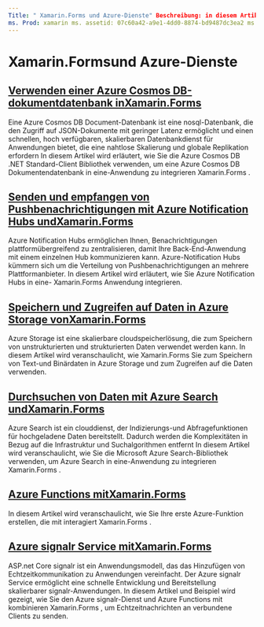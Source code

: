 ```yaml
---
Title: " Xamarin.Forms und Azure-Dienste" Beschreibung: in diesem Artikel wird erläutert, wie Sie Azure Notification Hubs verwenden, um plattformübergreifende Pushbenachrichtigungen an Anwendungen zu senden Xamarin.Forms .
ms. Prod: xamarin ms. assetid: 07c60a42-a9e1-4dd0-8874-bd9487dc3ea2 ms. Technology: xamarin-Forms Author: davidbritch ms. Author: dabritch ms. Date: 06/28/2019 NO-LOC: [ Xamarin.Forms , Xamarin.Essentials ]
---
```


# <a name="xamarinforms-and-azure-services"></a>Xamarin.Formsund Azure-Dienste

## <a name="consume-an-azure-cosmos-db-document-database-in-xamarinformsazure-cosmosdbmd"></a>[Verwenden einer Azure Cosmos DB-dokumentdatenbank inXamarin.Forms](azure-cosmosdb.md)

Eine Azure Cosmos DB Document-Datenbank ist eine nosql-Datenbank, die den Zugriff auf JSON-Dokumente mit geringer Latenz ermöglicht und einen schnellen, hoch verfügbaren, skalierbaren Datenbankdienst für Anwendungen bietet, die eine nahtlose Skalierung und globale Replikation erfordern In diesem Artikel wird erläutert, wie Sie die Azure Cosmos DB .NET Standard-Client Bibliothek verwenden, um eine Azure Cosmos DB Dokumentendatenbank in eine-Anwendung zu integrieren Xamarin.Forms .

## <a name="send-and-receive-push-notifications-with-azure-notification-hubs-and-xamarinformsazure-notification-hubmd"></a>[Senden und empfangen von Pushbenachrichtigungen mit Azure Notification Hubs undXamarin.Forms](azure-notification-hub.md)

Azure Notification Hubs ermöglichen Ihnen, Benachrichtigungen plattformübergreifend zu zentralisieren, damit Ihre Back-End-Anwendung mit einem einzelnen Hub kommunizieren kann. Azure-Notification Hubs kümmern sich um die Verteilung von Pushbenachrichtigungen an mehrere Plattformanbieter. In diesem Artikel wird erläutert, wie Sie Azure Notification Hubs in eine- Xamarin.Forms Anwendung integrieren.

## <a name="store-and-access-data-in-azure-storage-from-xamarinformsazure-storagemd"></a>[Speichern und Zugreifen auf Daten in Azure Storage vonXamarin.Forms](azure-storage.md)

Azure Storage ist eine skalierbare cloudspeicherlösung, die zum Speichern von unstrukturierten und strukturierten Daten verwendet werden kann. In diesem Artikel wird veranschaulicht, wie Xamarin.Forms Sie zum Speichern von Text-und Binärdaten in Azure Storage und zum Zugreifen auf die Daten verwenden.

## <a name="search-data-with-azure-search-and-xamarinformsazure-searchmd"></a>[Durchsuchen von Daten mit Azure Search undXamarin.Forms](azure-search.md)

Azure Search ist ein clouddienst, der Indizierungs-und Abfragefunktionen für hochgeladene Daten bereitstellt. Dadurch werden die Komplexitäten in Bezug auf die Infrastruktur und Suchalgorithmen entfernt In diesem Artikel wird veranschaulicht, wie Sie die Microsoft Azure Search-Bibliothek verwenden, um Azure Search in eine-Anwendung zu integrieren Xamarin.Forms .

## <a name="azure-functions-with-xamarinformsazure-functionsmd"></a>[Azure Functions mitXamarin.Forms](azure-functions.md)

In diesem Artikel wird veranschaulicht, wie Sie Ihre erste Azure-Funktion erstellen, die mit interagiert Xamarin.Forms .

## <a name="azure-signalr-service-with-xamarinformsazure-signalrmd"></a>[Azure signalr Service mitXamarin.Forms](azure-signalr.md)

ASP.net Core signalr ist ein Anwendungsmodell, das das Hinzufügen von Echtzeitkommunikation zu Anwendungen vereinfacht. Der Azure signalr Service ermöglicht eine schnelle Entwicklung und Bereitstellung skalierbarer signalr-Anwendungen. In diesem Artikel und Beispiel wird gezeigt, wie Sie den Azure signalr-Dienst und Azure Functions mit kombinieren Xamarin.Forms , um Echtzeitnachrichten an verbundene Clients zu senden.
